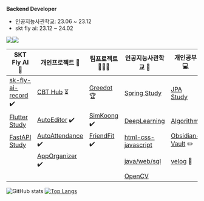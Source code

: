 **Backend Developer**
- 인공지능사관학교: 23.06 ~ 23.12
- skt fly ai: 23.12 ~ 24.02

<img src="https://img.shields.io/badge/springboot-6DB33F?style=for-the-badge&logo=springboot&logoColor=white"><img src="https://img.shields.io/badge/linux-FCC624?style=for-the-badge&logo=linux&logoColor=black"> 

| SKT Fly AI 🦋 | 개인프로젝트 🧑 | 팀프로젝트 👨‍👦‍👦 | 인공지능사관학교 🏫 | 개인공부 💻 |
| ---- | ---- | ---- | ---- | ---- |
| [sk-fly-ai-record](https://github.com/rimgosu/sk-fly-ai-record) ✔️ | [CBT Hub](https://github.com/rimgosu/CbtHub) ⏳ | [Greedot](https://github.com/GreeDot/greedot) 🏆| [Spring Study](https://github.com/rimgosu/SpringStudy) | [JPA Study](https://github.com/rimgosu/JpaStudy) |
| [Flutter Study](https://github.com/rimgosu/FlutterStudy) | [AutoEditor](https://github.com/rimgosu/autoeditor) ✔️ | [SimKoong](https://github.com/rimgosu/SimKoong) ✔️ | [DeepLearning](https://github.com/rimgosu/DeepLearning) | [Algorithm](https://github.com/rimgosu/Algorithm) |
| [FastAPI Study](https://github.com/rimgosu/FastApiStudy) | [AutoAttendance](https://github.com/rimgosu/AutoAttendance) ✔️ | [FriendFit](https://github.com/rimgosu/FriendFit) ✔️  | [html-css-javascript](https://github.com/rimgosu/html-css-javascript) | [Obsidian-Vault](https://github.com/rimgosu/Obsidian-Vault) ✏️ |
|  | [AppOrganizer](https://github.com/rimgosu/AppOrganizer) ✔️ |  | [java/web/sql](https://github.com/rimgosu/Lectures) | [velog](https://github.com/rimgosu/velog) 📒 |
|  |  |  | [OpenCV](https://github.com/rimgosu/OpenCV) |  |

![GitHub stats](https://github-readme-stats.vercel.app/api?username=rimgosu&count_private=true&show_icons=true)
[![Top Langs](https://github-readme-stats.vercel.app/api/top-langs/?username=rimgosu&layout=compact&hide=jupyter%20notebook,css,scss,less)](https://github.com/anuraghazra/github-readme-stats)
